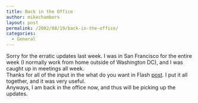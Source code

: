 ```yaml
---
title: Back in the Office
author: mikechambers
layout: post
permalink: /2002/08/19/back-in-the-office/
categories:
  - General
---
```



Sorry for the erratic updates last week. I was in San Francisco for the entire week (I normally work from home outside of Washington DC), and I was caught up in meetings all week.  
Thanks for all of the input in the what do you want in Flash [post][1]. I put it all together, and it was very useful.  
Anyways, I am back in the office now, and thus will be picking up the updates.

 [1]: http://radio.weblogs.com/0106797/2002/08/11.html#a240